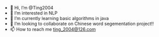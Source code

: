 - 👋 Hi, I’m @Ting2004
- 👀 I’m interested in NLP
- 🌱 I’m currently learning basic algorithms in java
- 💞️ I’m looking to collaborate on Chinese word segementation project!!
- 📫 How to reach me ting_2004@126.com

<!---
Ting2004/Ting2004 is a ✨ special ✨ repository because its `README.md` (this file) appears on your GitHub profile.
You can click the Preview link to take a look at your changes.
--->
